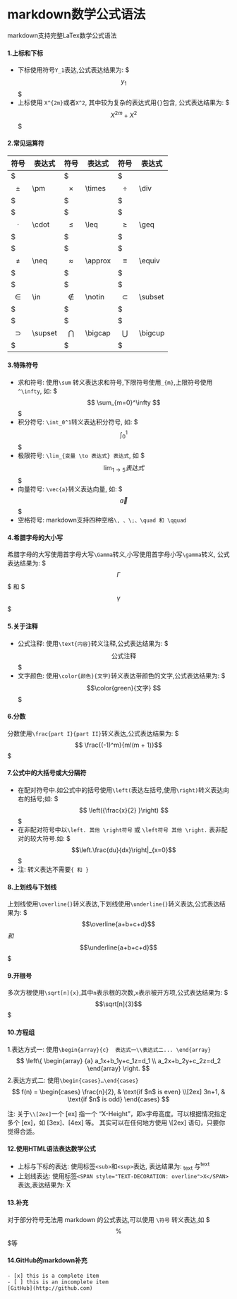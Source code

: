 # markdown数学公式语法

markdown支持完整LaTex数学公式语法

#### 1.上标和下标
- 下标使用符号`Y_1`表达,公式表达结果为: $$$ y_1 $$$
- 上标使用 `X^{2m}`或者`X^2`, 其中较为复杂的表达式用`{}`包含, 公式表达结果为: $$$X^{2m}+X^2$$$

#### 2.常见运算符
符号|表达式|符号|表达式|符号|表达式
---|---|---|---|---|---
$$$\pm$$$|\pm|$$$\times$$$|\times|$$$\div$$$|\div
$$$\cdot$$$|\cdot|$$$\leq$$$|\leq|$$$\geq$$$|\geq
$$$\neq$$$|\neq|$$$\approx$$$|\approx|$$$\equiv$$$|\equiv
$$$\in$$$|\in|$$$\notin$$$|\notin|$$$\subset$$$|\subset
$$$\supset$$$|\supset|$$$\bigcap$$$|\bigcap|$$$\bigcup$$$|\bigcup

#### 3.特殊符号
- 求和符号: 使用`\sum` 转义表达求和符号,下限符号使用`_{m}`,上限符号使用`^\infty`, 如:  $$$ \sum_{m=0}^\infty  $$$
- 积分符号: `\int_0^1`转义表达积分符号, 如: $$$ \int_0^1$$$
- 极限符号: `\lim_{变量 \to 表达式} 表达式`, 如 $$$  \lim_{1 \to 5} 表达式 $$$
- 向量符号: `\vec{a}`转义表达向量, 如: $$$\vec{a}$$$
- 空格符号: markdown支持四种空格` \, 、\;、\quad 和 \qquad `

#### 4.希腊字母的大小写
希腊字母的大写使用首字母大写`\Gamma`转义,小写使用首字母小写`\gamma`转义, 公式表达结果为: $$$\Gamma$$$  和   $$$\gamma$$$
#### 5.关于注释
- 公式注释: 使用`\text{内容}`转义注释,公式表达结果为: $$$ \text {公式注释}$$$
- 文字颜色: 使用`\color{颜色}{文字}`转义表达带颜色的文字,公式表达结果为:  $$$\color{green}{文字} $$$

#### 6.分数
分数使用`\frac{part I}{part II}`转义表达,公式表达结果为: $$$ \frac{(-1)^m}{m!(m + 1)}$$$
#### 7.公式中的大括号或大分隔符
- 在配对符号中.如公式中的括号使用`\left(`表达左括号,使用`\right)`转义表达向右的括号;如: $$$ \left({\frac{x}{2} }\right) $$$
- 在非配对符号中以`\left. 其他 \right符号` 或 `\left符号 其他 \right.` 表非配对的较大符号.如: $$$\left.\frac{du}{dx}\right|_{x=0}$$$
- 注: 转义表达不需要`{ 和 }`

#### 8.上划线与下划线
上划线使用`\overline{}`转义表达,下划线使用`\underline{}`转义表达,公式表达结果为: $$$\overline{a+b+c+d}$$$和$$$\underline{a+b+c+d}$$$

#### 9.开根号
多次方根使用`\sqrt[n]{x}`,其中`n`表示根的次数,`x`表示被开方项,公式表达结果为: $$$\sqrt[n]{3}$$$

#### 10.方程组
1.表达方式一: 使用`\begin{array}{c}  表达式一\\表达式二... \end{array}`
$$
\left\{ 
\begin{array}
{a}
a_1x+b_1y+c_1z=d_1 \\ 
a_2x+b_2y+c_2z=d_2
\end{array}
\right. 
$$
2.表达方式二: 使用`\begin{cases}…\end{cases}`
$$
f(n) = 
\begin{cases}
\frac{n}{2},  & \text{if $n$ is even} \\[2ex]
3n+1, & \text{if $n$ is odd}
\end{cases}
$$

注: 关于`\\[2ex]`一个 [ex] 指一个 “X-Height”，即x字母高度。可以根据情况指定多个 [ex]，如 [3ex]、[4ex] 等。 其实可以在任何地方使用 \\[2ex] 语句，只要你觉得合适。

#### 12.使用HTML语法表达数学公式
- 上标与下标的表达: 使用标签`<sub>`和`<sup>`表达, 表达结果为: <sub>text</sub> 与<sup>text</sup>
- 上划线表达: 使用标签`<SPAN style="TEXT-DECORATION: overline">X</SPAN>`表达,表达结果为: <SPAN style="TEXT-DECORATION: overline">X</SPAN>



#### 13.补充
对于部分符号无法用 markdown 的公式表达,可以使用 `\符号` 转义表达,如 $$$ \%  $$$等
#### 14.GitHub的markdown补充
```
- [x] this is a complete item
- [ ] this is an incomplete item
[GitHub](http://github.com)
```

